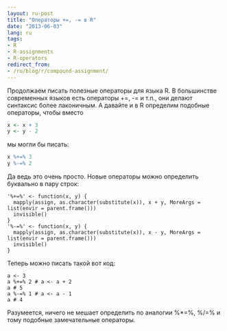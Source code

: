 ```yaml
---
layout: ru-post
title: "Операторы +=, -= в R"
date: "2013-06-03"
lang: ru
tags:
- R
- R-assignments
- R-operators
redirect_from:
- /ru/blog/r/compound-assignment/
---
```


Продолжаем писать полезные операторы для языка R. В большинстве современных языков есть операторы +=, -= и т.п., они делают синтаксис более лаконичным. А давайте и в R определим подобные операторы, чтобы вместо

``` r
x <- x + 3
y <- y - 2
```

мы могли бы писать:


``` r
x %+=% 3
y %-=% 2
```

<!--more-->

Да ведь это очень просто. Новые операторы можно определить буквально в пару строк:

```
'%+=%' <- function(x, y) {
  mapply(assign, as.character(substitute(x)), x + y, MoreArgs = list(envir = parent.frame()))
  invisible()
}
'%-=%' <- function(x, y) {
  mapply(assign, as.character(substitute(x)), x - y, MoreArgs = list(envir = parent.frame()))
  invisible()
}
```

Теперь можно писать такой вот код:

```
a <- 3
a %+=% 2 # a <- a + 2
a # 5
a %-=% 1 # a <- a - 1
a # 4
```

Разумеется, ничего не мешает определить по аналогии %*=%, %/=% и тому подобные замечательные операторы.